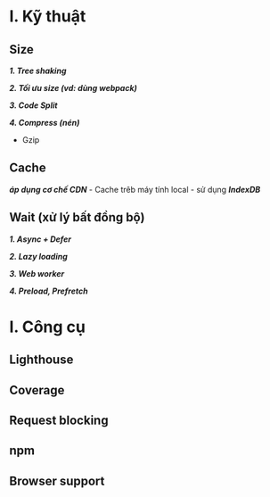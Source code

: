 # I. Kỹ thuật

## Size

***1. Tree shaking***

***2. Tối ưu size (vd: dùng webpack)***

***3. Code Split***

***4. Compress (nén)***
- Gzip

## Cache 
***áp dụng cơ chế CDN***
    - Cache trêb máy tính local
    - sử dụng ***IndexDB***
      
## Wait (xử lý bất đồng bộ)
***1. Async + Defer***

***2. Lazy loading***

***3. Web worker***

***4. Preload, Prefretch***

# I. Công cụ

## Lighthouse

## Coverage 

## Request blocking

## npm

## Browser support

